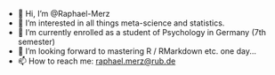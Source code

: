 - 👋 Hi, I’m @Raphael-Merz
- 👀 I’m interested in all things meta-science and statistics.
- 🌱 I’m currently enrolled as a student of Psychology in Germany (7th semester)
- 💞️ I’m looking forward to mastering R / RMarkdown etc. one day...
- 📫 How to reach me: raphael.merz@rub.de

<!---
Raphael-Merz/Raphael-Merz is a ✨ special ✨ repository because its `README.md` (this file) appears on your GitHub profile.
You can click the Preview link to take a look at your changes.
--->
